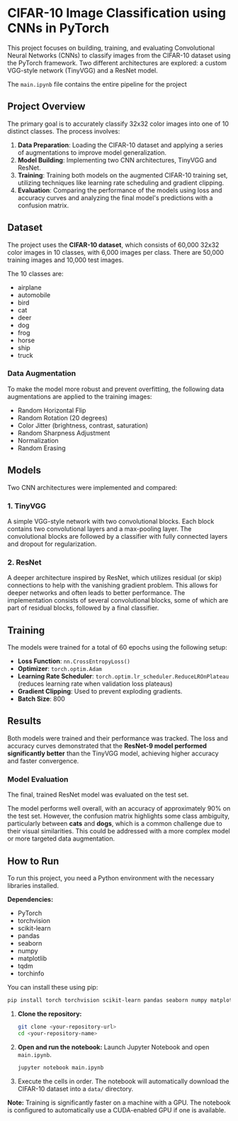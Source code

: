 
# CIFAR-10 Image Classification using CNNs in PyTorch

This project focuses on building, training, and evaluating Convolutional Neural Networks (CNNs) to classify images from the CIFAR-10 dataset using the PyTorch framework. Two different architectures are explored: a custom VGG-style network (TinyVGG) and a ResNet model.

The ```main.ipynb``` file contains the entire pipeline for the project 

## Project Overview

The primary goal is to accurately classify 32x32 color images into one of 10 distinct classes. The process involves:
1.  **Data Preparation**: Loading the CIFAR-10 dataset and applying a series of augmentations to improve model generalization.
2.  **Model Building**: Implementing two CNN architectures, TinyVGG and ResNet.
3.  **Training**: Training both models on the augmented CIFAR-10 training set, utilizing techniques like learning rate scheduling and gradient clipping.
4.  **Evaluation**: Comparing the performance of the models using loss and accuracy curves and analyzing the final model's predictions with a confusion matrix.

## Dataset

The project uses the **CIFAR-10 dataset**, which consists of 60,000 32x32 color images in 10 classes, with 6,000 images per class. There are 50,000 training images and 10,000 test images.

The 10 classes are:
- airplane
- automobile
- bird
- cat
- deer
- dog
- frog
- horse
- ship
- truck

### Data Augmentation

To make the model more robust and prevent overfitting, the following data augmentations are applied to the training images:
- Random Horizontal Flip
- Random Rotation (20 degrees)
- Color Jitter (brightness, contrast, saturation)
- Random Sharpness Adjustment
- Normalization
- Random Erasing

## Models

Two CNN architectures were implemented and compared:

### 1. TinyVGG
A simple VGG-style network with two convolutional blocks. Each block contains two convolutional layers and a max-pooling layer. The convolutional blocks are followed by a classifier with fully connected layers and dropout for regularization.

### 2. ResNet
A deeper architecture inspired by ResNet, which utilizes residual (or skip) connections to help with the vanishing gradient problem. This allows for deeper networks and often leads to better performance. The implementation consists of several convolutional blocks, some of which are part of residual blocks, followed by a final classifier.

## Training

The models were trained for a total of 60 epochs using the following setup:
- **Loss Function**: `nn.CrossEntropyLoss()`
- **Optimizer**: `torch.optim.Adam`
- **Learning Rate Scheduler**: `torch.optim.lr_scheduler.ReduceLROnPlateau` (reduces learning rate when validation loss plateaus)
- **Gradient Clipping**: Used to prevent exploding gradients.
- **Batch Size**: 800

## Results

Both models were trained and their performance was tracked. The loss and accuracy curves demonstrated that the **ResNet-9 model performed significantly better** than the TinyVGG model, achieving higher accuracy and faster convergence.


### Model Evaluation

The final, trained ResNet model was evaluated on the test set. 


The model performs well overall, with an accuracy of approximately 90% on the test set. However, the confusion matrix highlights some class ambiguity, particularly between **cats** and **dogs**, which is a common challenge due to their visual similarities. This could be addressed with a more complex model or more targeted data augmentation.

## How to Run

To run this project, you need a Python environment with the necessary libraries installed.

**Dependencies:**
- PyTorch
- torchvision
- scikit-learn
- pandas
- seaborn
- numpy
- matplotlib
- tqdm
- torchinfo

You can install these using pip:
```bash
pip install torch torchvision scikit-learn pandas seaborn numpy matplotlib tqdm torchinfo
```

1.  **Clone the repository:**
    ```bash
    git clone <your-repository-url>
    cd <your-repository-name>
    ```
2.  **Open and run the notebook:**
    Launch Jupyter Notebook and open `main.ipynb`.
    ```bash
    jupyter notebook main.ipynb
    ```
3.  Execute the cells in order. The notebook will automatically download the CIFAR-10 dataset into a `data/` directory.

**Note:** Training is significantly faster on a machine with a GPU. The notebook is configured to automatically use a CUDA-enabled GPU if one is available.
